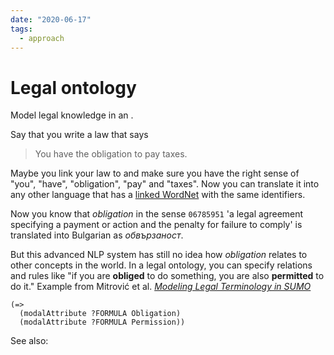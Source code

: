 ```yaml
---
date: "2020-06-17"
tags:
  - approach
---
```


# Legal ontology

Model legal knowledge in an <ontology>.

Say that you write a law that says

> You have the obligation to pay taxes.

Maybe you link your law to <wordnet> and make sure you have the right sense of "you", "have", "obligation", "pay" and "taxes". Now you can translate it into any other language that has a [linked WordNet](https://github.com/GrammaticalFramework/gf-wordnet#readme) with the same identifiers.

Now you know that _obligation_ in the sense `06785951` 'a legal agreement specifying a payment or action and the penalty for failure to comply' is translated into Bulgarian as _обвързаност_.

But this advanced NLP system has still no idea how _obligation_ relates to other concepts in the world. In a legal ontology, you can specify relations and rules like "if you are __obliged__ to do something, you are also __permitted__ to do it."
Example from Mitrović et al. _[Modeling Legal Terminology in SUMO](https://www.researchgate.net/publication/338937692_Modeling_Legal_Terminology_in_SUMO)_

    (=>
      (modalAttribute ?FORMULA Obligation)
      (modalAttribute ?FORMULA Permission))


See also: <legalruleml>
